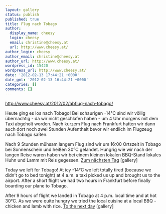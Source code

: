 ```yaml
---
layout: gallery
status: publish
published: true
title: Flug nach Tobago
author:
  display_name: cheesy
  login: cheesy
  email: christine@cheesy.at
  url: http://www.cheesy.at/
author_login: cheesy
author_email: christine@cheesy.at
author_url: http://www.cheesy.at/
wordpress_id: 15420
wordpress_url: http://www.cheesy.at/
date: '2012-02-13 17:44:21 +0000'
date_gmt: '2012-02-13 16:44:21 +0000'
categories: []
comments: []
---
```

http://www.cheesy.at/2012/02/abflug-nach-tobago/
<!--:de-->Heute ging es los nach Tobago! Bei schaurigen -14°C sind wir völlig übernachtig - da wir nicht geschlafen haben - um 4 Uhr morgens mit dem Taxi abgeholt worden. Nach kurzem Flug nach Frankfurt hatten wir dann auch dort noch zwei Stunden Aufenthalt bevor wir endlich im Flugzeug nach Tobago saßen.
Nach 9 Stunden mühsam langem Flug sind wir um 16:00 Ortszeit in Tobago bei Sonnenschein und heißen 30°C gelandet. Hungrig wie wir nach der langen Reise waren haben wir bei einem kleinen lokalen BBQ-Stand lokales Huhn und Lamm mit Reis gegessen.
[Zum nächsten Tag](http://www.cheesy.at/fotos/urlaub/trinidad-tobago/genesis-nature-park-und-rainbow-waterfall/)
[gallery]
<!--:--><!--:en-->Today we left for Tobago! At icy -14°C we left totally tired (because we didn't go to bed tonight) at 4 a.m. a taxi picked us up and brought us to the airport. After a short flight we had two hours in Frankfurt before finally boarding our plane to Tobago.
After 9 hours of flight we landed in Tobago at 4 p.m. local time and at hot 30°C. As we were quite hungry we tried the local cuisine at a local BBQ - chicken and lamb with rice.
[To the next day](http://www.cheesy.at/en/fotos/urlaub/trinidad-tobago/genesis-nature-park-und-rainbow-waterfall/)
[gallery]<!--:-->
